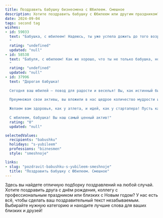 ```yaml
---
title: Поздравить бабушку бизнесмена с Юбилеем. Смешное
description: Хотите поздравить бабушку с Юбилеем или другим праздником? Наш ИИ создаст незабываемое поздравление, а вы обязательно выделитесь среди других.  
date: 2024-09-04
tags: second tag
wishes:
- id: 59033
  text: "Бабушка, с юбилеем! Надеюсь, ты уже успела дожить до того возраста, когда можно смело говорить: \"Я бизнесмен, а не работяга!\" Но не расслабляйся, еще много дел по дому и внуков порадовать!  🎉🥂
  "
  rating: "undefined"
  updated: "null"
- id: 58538
  text: "Бабуля, с юбилеем! Как же хорошо, что ты не только бабушка, но и бизнесмен! Значит, внукам всегда есть чем угостить!)) Желаем тебе крепкого здоровья, чтобы ещё долго вести свои бизнес-дела и радовать нас своим оптимизмом и вкусняшками!
  "
  rating: "undefined"
  updated: "null"
- id: 37996
  text: "Дорогая бабушка!
  
  Сегодня ваш юбилей – повод для радости и веселья! Вы, как истинный бизнесмен, научили нас, что в жизни всегда нужны правильные инвестиции: в любовь, заботу и, конечно, в запасы варенья!
  
  Преумножая свои активы, вы вложили в нас щедрое количество мудрости и любви, а иногда и слегка \"управляемого\" упрямства. Надеемся, у вас в портфеле много счастливых моментов, а к дивидендам сегодня добавится несколько веселых танцев на вашем празднике!
  
  Желаем вам здоровья, как у атлета, и идей, как у стартапера! Пусть каждый новый день приносит вам радость и счастье, а бизнес-план на будущее включает много солнечных дней и приятных сюрпризов.
  
  С юбилеем, бабушка! Вы наш самый ценный актив!"
  rating: "0"
  updated: "null"

selectedValues:
  recipients: "babushku"
  holidays: "s-yubileem"
  professions: "biznesmen"
  style: "smeshnoje"

links:
- slug: "pozdravit-babushku-s-yubileem-smeshnoje"
  title: "Поздравить бабушку с Юбилеем. Смешное"
---
```


Здесь вы найдете отличную подборку поздравлений на любой случай. 
Хотите поздравить друга с днём рождения, коллегу с профессиональным праздником или близких с Новым годом? У нас есть всё, чтобы сделать ваш поздравительный текст незабываемым. Выбирайте нужную категорию и находите лучшие слова для ваших близких и друзей!
